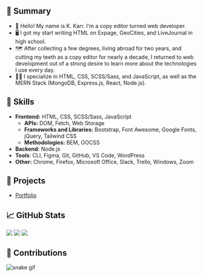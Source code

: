 ## 📝 Summary

- 👋 Hello! My name is K. Karr. I'm a copy editor turned web developer.
- 🖥️ I got my start writing HTML on Expage, GeoCities, and LiveJournal in high school.
- 🗺️ After collecting a few degrees, living abroad for two years, and cutting my teeth as a copy editor for nearly a decade, I returned to web development out of a strong desire to learn more about the technologies I use every day.
- 🐱‍💻 I specialize in HTML, CSS, SCSS/Sass, and JavaScript, as well as the MERN Stack (MongoDB, Express.js, React, Node.js).

## 📐 Skills

- **Frontend:** HTML, CSS, SCSS/Sass, JavaScript
  - **APIs:** DOM, Fetch, Web Storage
  - **Frameworks and Libraries:** Bootstrap, Font Awesome, Google Fonts, jQuery, Tailwind CSS
  - **Methodologies:** BEM, OOCSS
- **Backend:** Node.js
- **Tools**: CLI, Figma, Git, GitHub, VS Code, WordPress
- **Other:** Chrome, Firefox, Microsoft Office, Slack, Trello, Windows, Zoom

## 📁 Projects

- [Portfolio](https://kkarrwrites.carrd.co/)

## 📈 GitHub Stats

<img src="https://github-readme-stats.vercel.app/api/top-langs?username=kkarrwrites&layout=compact"/>
<img src="https://github-readme-stats.vercel.app/api?username=kkarrwrites&show_icons=true"/>
<img src="https://github-readme-streak-stats.herokuapp.com/?user=kkarrwrites"/>

## 🐍 Contributions

![snake gif](https://github.com/kkarrwrites/kkarrwrites/blob/output/github-contribution-grid-snake.gif)
